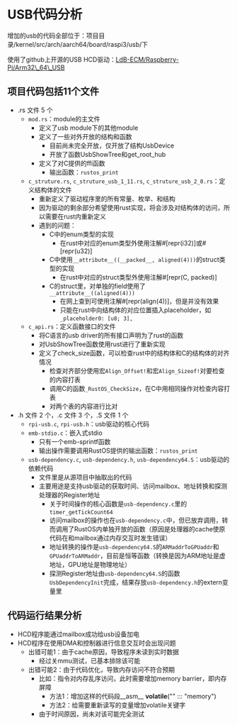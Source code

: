 # USB代码分析 #

增加的usb的代码全部位于：项目目录/kernel/src/arch/aarch64/board/raspi3/usb/下

使用了github上开源的USB HCD驱动：[LdB-ECM/Raspberry-Pi/Arm32\\_64\\_USB](https://github.com/LdB-ECM/Raspberry-Pi/tree/master/Arm32_64_USB)

## 项目代码包括11个文件

- .rs 文件 5 个
	- `mod.rs`：module的主文件
		- 定义了usb module下的其他module
		- 定义了一些对外开放的结构和函数
			- 目前尚未完全开放，仅开放了结构UsbDevice
			- 开放了函数UsbShowTree和get_root_hub
		- 定义了对C提供的ffi函数
			- 输出函数：`rustos_print`
	- `c_struture.rs`, `c_struture_usb_1_11.rs`, `c_struture_usb_2_0.rs`：定义结构体的文件
		- 重新定义了驱动程序里的所有常量、枚举、和结构
		- 因为驱动的剩余部分希望使用rust实现，将会涉及对结构体的访问，所以需要在rust内重新定义
		- 遇到的问题：
			- C中的enum类型的实现
				- 在rust中对应的enum类型外使用注解#[repr(i32)]或#[repr(u32)]
			- C中使用`__attribute__((__packed__, aligned(4)))`的struct类型的实现
				- 在rust中对应的struct类型外使用注解#[repr(C, packed)]
			- C的struct里，对单独的field使用了`__attribute__((aligned(4)))`
				- 在网上查到可使用注解#[repr(align(4))]，但是并没有效果
				- 只能在rust中向结构体的对应位置插入placeholder，如`_placeholder0: [u8; 3],`
	- `c_api.rs`：定义函数接口的文件
		- 将C语言的usb driver的所有接口声明为了rust的函数
		- 对UsbShowTree函数使用rust进行了重新实现
		- 定义了check_size函数，可以检查rust中的结构体和C的结构体的对齐情况
			- 检查对齐部分使用宏`Align_Offset!`和宏`Align_Sizeof!`对要检查的内容打表
			- 调用C的函数`_RustOS_CheckSize`，在C中用相同操作对检查内容打表
			- 对两个表的内容进行比对
- .h 文件 2 个，.c 文件 3 个，.S 文件 1 个
	- `rpi-usb.c`, `rpi-usb.h`：usb驱动的核心代码
	- `emb-stdio.c`：嵌入式stdio
		- 只有一个emb-sprintf函数
		- 输出操作需要调用RustOS提供的输出函数：`rustos_print`
	- `usb-dependency.c`, `usb-dependency.h`, `usb-dependency64.S`：usb驱动的依赖代码
		- 文件里是从源项目中抽取出的代码
		- 主要用途是支持usb驱动的获取时间、访问mailbox、地址转换和探测处理器的Register地址
			- 关于时间操作的核心函数是`usb-dependency.c`里的`timer_getTickCount64`
			- 访问mailbox的操作也在`usb-dependency.c`中，但已放弃调用，转而调用了RustOS内单独开放的函数（原因是处理器的cache使原代码在和mailbox通过内存交互时发生错误）
			- 地址转换的操作是`usb-dependency64.S`的`ARMaddrToGPUaddr`和`GPUaddrToARMaddr`，目前是恒等函数（转换是因为ARM地址是虚地址，GPU地址是物理地址）
			- 探测Register地址由`usb-dependency64.S`的函数`UsbDependencyInit`完成，结果存放`usb-dependency.h`的extern变量里

## 代码运行结果分析 ##

- HCD程序能通过mailbox成功给usb设备加电
- HCD程序在使用DMA和控制器进行信息交互时会出现问题
	- 出错可能1：由于cache原因，导致程序未读到实时数据
		- 经过关mmu测试，已基本排除该可能
	- 出错可能2：由于代码优化，导致内存访问不符合预期
		- 比如：指令对内存乱序访问，此时需要增加memory barrier，即内存屏障
			- 方法1：增加这样的代码段__asm__ __volatile__("" ::: "memory")
			- 方法2：给需要重新读写的变量增加volatile关键字
		- 由于时间原因，尚未对该可能完全测试
